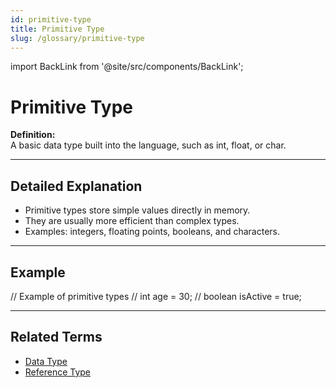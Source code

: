 ```yaml
---
id: primitive-type
title: Primitive Type
slug: /glossary/primitive-type
---
```

import BackLink from '@site/src/components/BackLink';

# Primitive Type

**Definition:**  
A basic data type built into the language, such as int, float, or char.

---

## Detailed Explanation
- Primitive types store simple values directly in memory.
- They are usually more efficient than complex types.
- Examples: integers, floating points, booleans, and characters.

---

## Example

// Example of primitive types
// int age = 30;
// boolean isActive = true;

---

## Related Terms
- [Data Type](/glossary/data-type)
- [Reference Type](/glossary/reference-type)

<BackLink />
